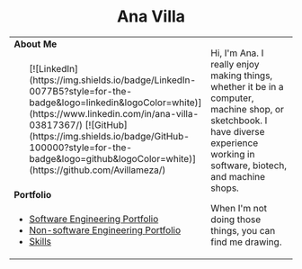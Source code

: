 <h1 align="center">Ana Villa</h1>
<table>
  <tbody>
    <tr>
      <td><b>About Me</b></td>
      <td width="50%" rowspan="4">
        <p>Hi, I'm Ana. I really enjoy making things, whether it be in a computer, machine shop, or sketchbook. I have diverse experience working in software, biotech, and machine shops.</p>
        <p>When I'm not doing those things, you can find me drawing.</p>
      </td>
    </tr>
    <tr>
      <td>
        <ul>
          [![LinkedIn](https://img.shields.io/badge/LinkedIn-0077B5?style=for-the-badge&logo=linkedin&logoColor=white)](https://www.linkedin.com/in/ana-villa-03817367/)
          [![GitHub](https://img.shields.io/badge/GitHub-100000?style=for-the-badge&logo=github&logoColor=white)](https://github.com/Avillameza/)
        </ul>
      </td>
    </tr>
    <tr><td><b>Portfolio</b></td></tr>
    <tr>
      <td width="50%">
        <ul>
          <li><a href="./Pages/projects.md">Software Engineering Portfolio</a></li>
          <li><a href="https://villaanaengineering.files.wordpress.com/2018/05/ana-villa_engineering-portfolio.pdf">Non-software Engineering Portfolio</li>
          <li><a href="./Pages/qualifications.md">Skills</a></li>
        </ul>
      </td>
    </tr>
  </tbody>
</table>